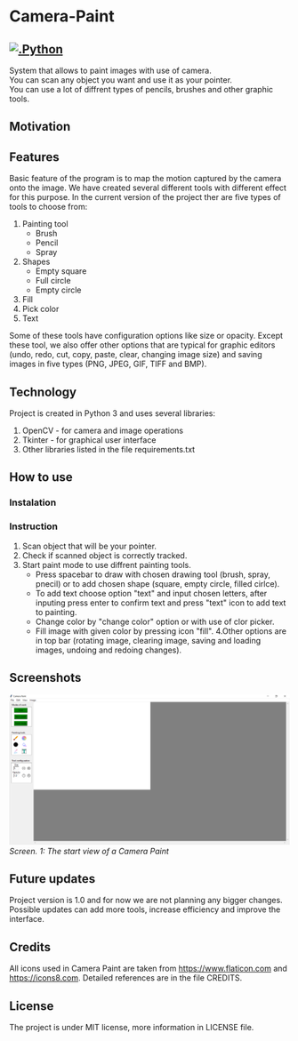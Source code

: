 # Camera-Paint
[![.Python](https://img.shields.io/badge/python-3.7%20%7C%203.8-blue)]()
---
System that allows to paint images with use of camera.  
You can scan any object you want and use it as your pointer.  
You can use a lot of diffrent types of pencils, brushes and other graphic tools. 

## Motivation

## Features
Basic feature of the program is to map the motion captured by the camera onto the image. We have created several different tools with different effect for this purpose. In the current version of the project ther are five types of tools to choose from:
1. Painting tool
    * Brush
    * Pencil
    * Spray
2. Shapes
    * Empty square
    * Full circle
    * Empty circle
3. Fill
4. Pick color
5. Text

Some of these tools have configuration options like size or opacity.
Except these tool, we also offer other options that are typical for graphic editors (undo, redo, cut, copy, paste, clear, changing image size) and saving images in five types (PNG, JPEG, GIF, TIFF and BMP).

## Technology
Project is created in Python 3 and uses several libraries:
1. OpenCV - for camera and image operations
2. Tkinter - for graphical user interface
3. Other libraries listed in the file requirements.txt

## How to use

### Instalation

### Instruction
1. Scan object that will be your pointer.
2. Check if scanned object is correctly tracked.
3. Start paint mode to use diffrent painting tools.
   * Press spacebar to draw with chosen drawing tool (brush, spray, pnecil) or to add chosen shape (square, empty circle, filled cirlce).
   * To add text choose option "text" and input chosen letters, after inputing press enter to confirm text and press "text" icon to add text to painting.
   * Change color by "change color" option or with use of clor picker.
   * Fill image with given color by pressing icon "fill".
4.Other options are in top bar (rotating image, clearing image, saving and loading images, undoing and redoing changes).

## Screenshots
![app_start_view_scr](/resources/screenshots/CP-startView.PNG)
*Screen. 1: The start view of a Camera Paint*

## Future updates
Project version is 1.0 and for now we are not planning any bigger changes. Possible updates can add more tools, increase efficiency and improve the interface.

## Credits
All icons used in Camera Paint are taken from https://www.flaticon.com and https://icons8.com. Detailed references are in the file CREDITS.

## License
The project is under MIT license, more information in LICENSE file.
